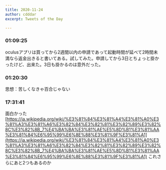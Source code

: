 ```yaml
---
title: 2020-11-24
author: cdddar
excerpt: Tweets of the Day

---
```


### 01:09:25

oculusアプリは買ってから2週間以内の申請であって起動時間が延べて2時間未満なら返金出きると書いてある。試してみた。申請してから3日とちょっと掛かったけど、出来た。3日も掛かるのは意外だった。

### 01:20:30

思想：苦しくなきゃ百合じゃない

### 17:31:41

面白かった
[https://ja.wikipedia.org/wiki/%E3%81%84%E3%81%A4%E3%81%A0%E3%81%A3%E3%81%A6%E3%82%84%E3%82%81%E3%82%89%E3%82%8C%E3%82%8B_7%E4%BA%BA%E3%81%AE%E5%8D%B1%E3%81%AA%E3%81%84%E6%95%99%E6%8E%88%E3%81%9F%E3%81%A1](https://ja.wikipedia.org/wiki/%E3%81%84%E3%81%A4%E3%81%A0%E3%81%A3%E3%81%A6%E3%82%84%E3%82%81%E3%82%89%E3%82%8C%E3%82%8B_7%E4%BA%BA%E3%81%AE%E5%8D%B1%E3%81%AA%E3%81%84%E6%95%99%E6%8E%88%E3%81%9F%E3%81%A1)
これさらにあと2つもあるのか
